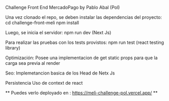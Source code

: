 Challenge Front End MercadoPago by Pablo Abal (Pol)


Una vez clonado el repo, se deben instalar las dependencias del proyecto:
cd challenge-front-meli
npm install

Luego, se inicia el servidor:
npm run dev (Next Js)

Para realizar las pruebas con los tests provistos:
npm run test (react testing library)

Optimización:
Posee una implementacion de get static props para que la carga sea previa al render

Seo:
Implemetancion basica de los Head de Netx Js

Persistencia
Uso de context de react

** Puedes verlo deployado en :  https://meli-challenge-pol.vercel.app/ **